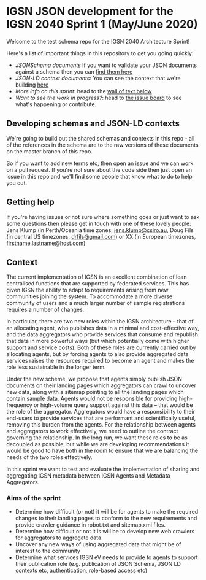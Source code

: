 # IGSN JSON development for the IGSN 2040 Sprint 1 (May/June 2020)

Welcome to the test schema repo for the IGSN 2040 Architecture Sprint!

Here's a list of important things in this repository to get you going quickly:

- *JSONSchema documents* If you want to validate your JSON documents against a schema then you can [find them here]()
- *JSON-LD context documents*: You can see the context that we're building [here]()
- *More info on this sprint*: head to the [wall of text below](https://github.com/IGSN/igsn_json#context)
- *Want to see the work in progress?*: head to [the issue board](https://github.com/IGSN/igsn_json/issues) to see what's happening or contribute.

## Developing schemas and JSON-LD contexts

We're going to build out the shared schemas and contexts in this repo - all of the references in the schema are to the raw versions of these documents on the master branch of this repo. 

So if you want to add new terms etc, then open an issue and we can work on a pull request. If you're not sure about the code side then just open an issue in this repo and we'll find some people that know what to do to help you out.

## Getting help

If you're having issues or not sure where something goes or just want to ask some questions then please get in touch with one of these lovely people: Jens Klump (in Perth/Oceania time zones, [jens.klump@csiro.au](mailto:jens.klump@csiro.au), Doug Fils (in central US timezones, [drfils@gmail.com](mailto:drfils@gmail.com)) or XX (in European timezones, [firstname.lastname@host.com](firstname.lastname@host.com))

## Context

The current implementation of IGSN is an excellent combination of lean centralised functions that are supported by federated services. This has given IGSN the ability to adapt to requirements arising from new communities joining the system. To accommodate a more diverse community of users and a much larger number of sample registrations requires a number of changes.

In particular, there are two new roles within the IGSN architecture – that of an allocating agent, who publishes data in a minimal and cost-effective way, and the data aggregators who provide services that consume and republish that data in more powerful ways (but which potentially come with higher support and service costs). Both of these roles are currently carried out by allocating agents, but by forcing agents to also provide aggregated data services raises the resources required to become an agent and makes the role less sustainable in the longer term.

Under the new scheme, we propose that agents simply publish JSON documents on their landing pages which aggregators can crawl to uncover new data, along with a sitemap pointing to all the landing pages which contain sample data. Agents would not be responsible for providing high-frequency or high-volume query support against this data – that would be the role of the aggregator. Aggregators would have a responsibility to their end-users to provide services that are performant and scientifically useful, removing this burden from the agents.
For the relationship between agents and aggregators to work effectively, we need to outline the contract governing the relationship. In the long run, we want these roles to be as decoupled as possible, but while we are developing recommendations it would be good to have both in the room to ensure that we are balancing the needs of the two roles effectively.

In this sprint we want to test and evaluate the implementation of sharing and aggregating IGSN metadata between IGSN Agents and Metadata Aggregators.

### Aims of the sprint

* Determine how difficult (or not) it will be for agents to make the required changes to their landing pages to conform to the new requirements and provide crawler guidance in robot.txt and sitemap.xml files.
* Determine how difficult or not it is will be to develop new web crawlers for aggregators to aggregate data.
* Uncover any new ways of using aggregated data that might be of interest to the community
* Determine what services IGSN eV needs to provide to agents to support their publication role (e.g. publication of JSON Schema, JSON LD contexts etc, authentication, role-based access etc)